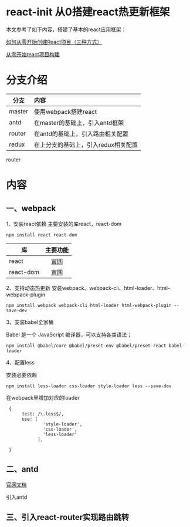 # react-init 从0搭建react热更新框架



本文参考了如下内容，搭建了基本的react应用框架：

[如何从零开始创建React项目（三种方式）](https://www.jianshu.com/p/68e849768d8e)


[从零开始react项目构建](https://www.jianshu.com/p/ccdb52ac6a41)

# 分支介绍

| 分支  | 内容 |
| ----   | :---- |
| master  | 使用webpack搭建react |
|antd  | 在master的基础上，引入antd框架 |
|router  | 在antd的基础上，引入路由相关配置 |
|redux  | 在上分支的基础上，引入redux相关配置 |



router

# 内容
## 一、webpack

1、安装react依赖
主要安装的库react，react-dom

```
npm install react react-dom
```


| 库  | 主要功能 |
| ----   | :----: |
| react  | [官网](https://react.docschina.org/docs/react-api.html) |
| react-dom  | [官网](https://react.docschina.org/docs/react-dom.html) |

2、支持动态热更新
安装webpack、webpack-cli、html-loader、html-webpack-plugin

```
npm install webpack webpack-cli html-loader html-webpack-plugin --save-dev
```

3、安装babel全家桶

Babel 是一个 JavaScript 编译器，可以支持各类语法；

```
npm install @babel/core @babel/preset-env @babel/preset-react babel-loader
```

4、配置less

安装必要依赖
```
npm install less-loader css-loader style-loader less --save-dev
```

在webpack里增加对应的loader
```
 {
      test: /\.less$/,
      use: [
              'style-loader',
              'css-loader',
              'less-loader'
            ],          

 }

```
## 二、antd
 
 [官网文档](https://ant.design/docs/react/introduce-cn)
 
 引入antd

## 三、引入react-router实现路由跳转




 
